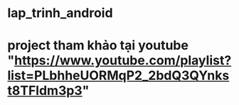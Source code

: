 # lap_trinh_android
# project tham khảo tại youtube "https://www.youtube.com/playlist?list=PLbhheUORMqP2_2bdQ3QYnkst8TFldm3p3"
    